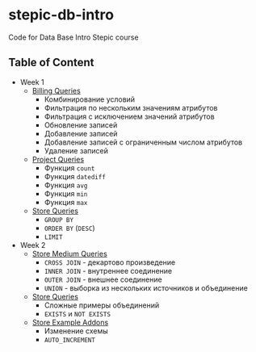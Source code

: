 # stepic-db-intro

Code for Data Base Intro Stepic course

## Table of Content

- Week 1
    - [Billing Queries](week_1/billing_queries.sql)
        - Комбинирование условий
        - Фильтрация по нескольким значениям атрибутов
        - Фильтрация с исключением значений атрибутов
        - Обновление записей
        - Добавление записей
        - Добавление записей с ограниченным числом атрибутов
        - Удаление записей
    - [Project Queries](week_1/project_queries.sql)
        - Функция `count`
        - Функция `datediff`
        - Функция `avg`
        - Функция `min`
        - Функция `max`
    - [Store Queries](week_1/store_queries.sql)
        - `GROUP BY`
        - `ORDER BY` (`DESC`)
        - `LIMIT`
- Week 2
    - [Store Medium Queries](week_2/store_medium_queries.sql)
        - `CROSS JOIN` - декартово произведение
        - `INNER JOIN` - внутреннее соединение
        - `OUTER JOIN` - внешнее соединение
        - `UNION` - выборка из нескольких источников и объединение
    - [Store Queries](week_2/store_queries.sql)
        - Сложные примеры объединений
        - `EXISTS` и `NOT EXISTS`
    - [Store Example Addons](week2/store-examples-addons.sql)
        - Изменение схемы
        - `AUTO_INCREMENT`

